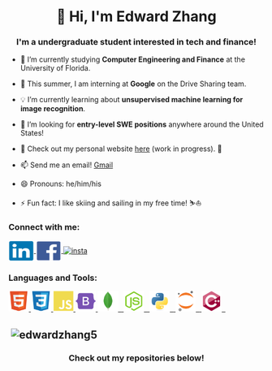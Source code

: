 <h1 align="center"> 👋 Hi, I'm Edward Zhang</h1>
<h3 align="center"><b>I'm a undergraduate student interested in tech and finance!</b></h3>


- 📖 I’m currently studying **Computer Engineering and Finance** at the University of Florida.

- 💼 This summer, I am interning at **Google** on the Drive Sharing team.

- 💡 I’m currently learning about **unsupervised machine learning for image recognition**.

- 🤔 I’m looking for **entry-level SWE positions** anywhere around the United States!

- 💬 Check out my personal website [here](https://edwardzhang5.github.io/) (work in progress). 👀

- 📫 Send me an email! [Gmail](mailto:edwardzhang5@gmail.com)

- 😄 Pronouns: he/him/his

- ⚡ Fun fact: I like skiing and sailing in my free time! ⛷️⛵


<p>
<h3 align="left">Connect with me:</h3>
<a href="https://linkedin.com/in/edwardzhang5" target="blank"><img align="center" src="https://raw.githubusercontent.com/devicons/devicon/master/icons/linkedin/linkedin-original.svg" alt="ln" height="40" width="50" /> </a>
<a href="https://www.facebook.com/edward.zhang.353250/" target="blank"><img align="center" src="https://raw.githubusercontent.com/devicons/devicon/master/icons/facebook/facebook-original.svg" alt="fb" height="40" width="50" /> </a>
<a href="https://www.instagram.com/_edward_zhang_/?hl=en" target="blank"><img align="center" src="https://image.flaticon.com/icons/png/128/1384/1384063.png" alt="insta" height="42" width="42" /> </a>
</p>

<p>
<h3 align = "left">Languages and Tools:</h3>
    <a href="https://www.w3.org/html/" target="_blank"> 
        <code><img src="https://raw.githubusercontent.com/devicons/devicon/master/icons/html5/html5-original.svg" alt="html5" width="40" height="40"/></code> 
    </a>  
    <a href="https://www.w3schools.com/css/" target="_blank"> 
        <code><img src="https://raw.githubusercontent.com/devicons/devicon/master/icons/css3/css3-original.svg" alt="css3" width="40" height="40"/></code>  
    </a> 
    <a href="https://developer.mozilla.org/en-US/docs/Web/JavaScript" target="_blank"> 
        <code><img src="https://raw.githubusercontent.com/devicons/devicon/master/icons/javascript/javascript-plain.svg" alt="javascript" width="40" height="40"/></code>  
    </a>
    <a href="https://getbootstrap.com" target="_blank"> 
        <code><img src="https://raw.githubusercontent.com/devicons/devicon/master/icons/bootstrap/bootstrap-plain.svg" alt="bootstrap" width="40" height="40"/></code>  
    </a> 
    <a href="https://www.mongodb.com/" target="_blank"> 
        <code><img src="https://raw.githubusercontent.com/devicons/devicon/master/icons/mongodb/mongodb-original.svg" alt="mdb" width="40" height="40"/> </code> 
    </a> 
    <a href="https://nodejs.org/en/" target="_blank"> 
        <code><img src="https://raw.githubusercontent.com/devicons/devicon/master/icons/nodejs/nodejs-original.svg" alt="mdb" width="40" height="40"/> </code> 
    </a> 
    <a href="https://www.python.org/" target="_blank"> 
        <code><img src="https://raw.githubusercontent.com/devicons/devicon/master/icons/python/python-original.svg" alt="python" width="40" height="40"/> </code> 
    </a> 
    <a href="https://jupyter.org/" target="_blank"> 
        <code><img src="https://raw.githubusercontent.com/devicons/devicon/master/icons/jupyter/jupyter-original.svg" alt="jupyter" width="40" height="40"/> </code> 
    </a>
    <a href="https://www.cplusplus.com/" target="_blank"> 
        <code><img src="https://raw.githubusercontent.com/devicons/devicon/master/icons/cplusplus/cplusplus-original.svg" alt="c++" width="40" height="40"/> </code> 
    </a>
    <h2/>
    
</p>


<p>&nbsp;<img align="center" src="https://github-readme-stats.vercel.app/api?username=edwardzhang5&show_icons=true&theme=algolia" alt="edwardzhang5" /></p>

<h3 align="center">Check out my repositories below!</h3>
